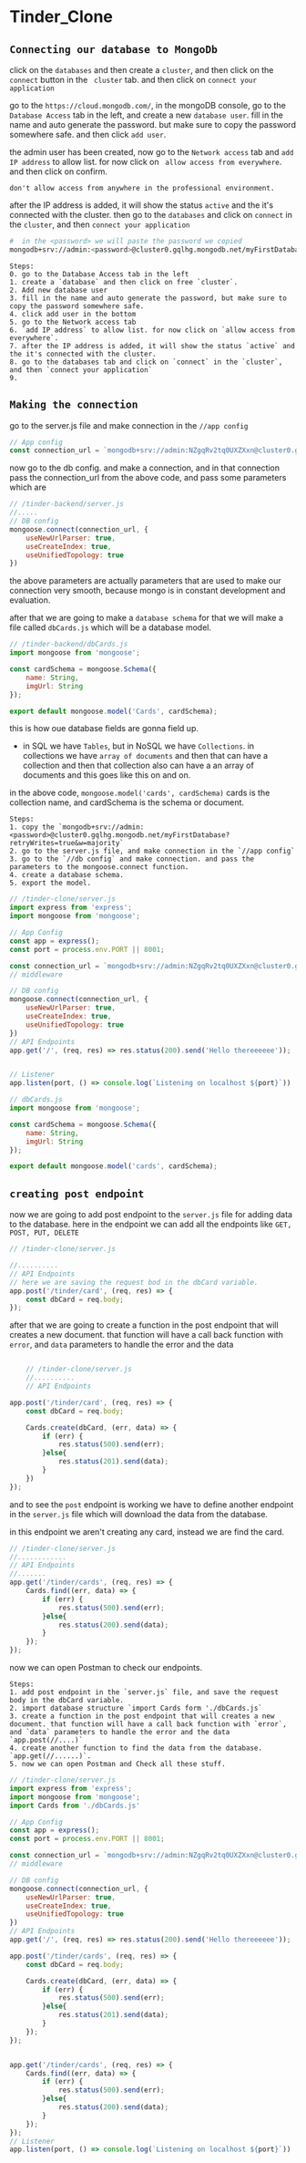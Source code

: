  # Tinder_Clone

## `Connecting our database to MongoDb`
click on the `databases` and then create a `cluster`, and then click on the `connect` button in the ` cluster` tab. and then click on `connect your application`

go to the `https://cloud.mongodb.com/`, in the mongoDB console, go to the `Database Access` tab in the left, and create a new `database user`. fill in the name and auto generate the password. but make sure to copy the password somewhere safe. and then click `add user`.

the admin user has been created, now go to the `Network access` tab and `add IP address` to allow list. for now click on ` allow access from everywhere`. and then click on confirm. 

`don't allow access from anywhere in the professional environment.`

after the IP address is added, it will show the status `active` and the it's connected with the cluster.
then go to the `databases` and click on `connect` in the `cluster`, and then `connect your application`


```sh
#  in the <password> we will paste the password we copied
mongodb+srv://admin:<password>@cluster0.gqlhg.mongodb.net/myFirstDatabase?retryWrites=true&w=majority
```

    Steps:
    0. go to the Database Access tab in the left
    1. create a `database` and then click on free `cluster`.
    2. Add new database user
    3. fill in the name and auto generate the password, but make sure to copy the password somewhere safe.
    4. click add user in the bottom
    5. go to the Network access tab
    6. `add IP address` to allow list. for now click on `allow access from everywhere`.
    7. after the IP address is added, it will show the status `active` and the it's connected with the cluster.
    8. go to the databases tab and click on `connect` in the `cluster`, and then `connect your application`
    9. 


## `Making the connection`
go to the server.js file and make connection in the `//app config`
```js
// App config
const connection_url = `mongodb+srv://admin:NZgqRv2tq0UXZXxn@cluster0.gqlhg.mongodb.net/myFirstDatabase?retryWrites=true&w=majority`
```

now go to the db config.
and make a connection, and in that connection pass the connection_url from the above code, and pass some parameters which are

```js
// /tinder-backend/server.js
//.....
// DB config
mongoose.connect(connection_url, {
    useNewUrlParser: true,
    useCreateIndex: true,
    useUnifiedTopology: true
})
```

the above parameters are actually parameters that are used to make our connection very smooth, because mongo is in constant development and evaluation.

after that we are going to make a `database schema` for that we will make a file called `dbCards.js` which will be a database model.

```js
// /tinder-backend/dbCards.js
import mongoose from 'mongoose';

const cardSchema = mongoose.Schema({
    name: String,
    imgUrl: String
});

export default mongoose.model('Cards', cardSchema);
```
this is how oue database fields are gonna field up.


* in SQL we have `Tables`, but in NoSQL we have `Collections`. in collections we have `array of documents` and then that can have a collection and then that collection also can have a an array of documents and this goes like this on and on.

in the above code, `mongoose.model('cards', cardSchema)` cards is the collection name, and cardSchema is the schema or document.







    Steps:
    1. copy the `mongodb+srv://admin:<password>@cluster0.gqlhg.mongodb.net/myFirstDatabase?retryWrites=true&w=majority`
    2. go to the server.js file, and make connection in the `//app config`
    3. go to the `//db config` and make connection. and pass the parameters to the mongoose.connect function.
    4. create a database schema.
    5. export the model.

```js
// /tinder-clone/server.js
import express from 'express';
import mongoose from 'mongoose';

// App Config
const app = express();
const port = process.env.PORT || 8001;

const connection_url = `mongodb+srv://admin:NZgqRv2tq0UXZXxn@cluster0.gqlhg.mongodb.net/myFirstDatabase?retryWrites=true&w=majority`
// middleware

// DB config
mongoose.connect(connection_url, {
    useNewUrlParser: true,
    useCreateIndex: true,
    useUnifiedTopology: true
})
// API Endpoints
app.get('/', (req, res) => res.status(200).send('Hello thereeeeee'));


// Listener
app.listen(port, () => console.log(`Listening on localhost ${port}`))
```

```js
// dbCards.js
import mongoose from 'mongoose';

const cardSchema = mongoose.Schema({
    name: String,
    imgUrl: String
});

export default mongoose.model('cards', cardSchema);
```

## `creating post endpoint`

now we are going to add post endpoint to the `server.js` file for adding data to the database. here in the endpoint we can add all the endpoints like `GET, POST, PUT, DELETE`

```js
// /tinder-clone/server.js  

//..........
// API Endpoints
// here we are saving the request bod in the dbCard variable.
app.post('/tinder/card', (req, res) => {
    const dbCard = req.body;
});
```

after that we are going to create a function in the post endpoint that will creates a new document. that function will have a call back function with `error`, and `data` parameters to handle the error and the data

```js

    // /tinder-clone/server.js
    //..........
    // API Endpoints

app.post('/tinder/card', (req, res) => {
    const dbCard = req.body;

    Cards.create(dbCard, (err, data) => {
        if (err) {
            res.status(500).send(err);
        }else{
            res.status(201).send(data);
        }
    })
});
```

and to see the `post` endpoint is working we have to define another endpoint in the `server.js` file which will download the data from the database.

in this endpoint we aren't creating any card, instead we are find the card.

```js
// /tinder-clone/server.js
//............
// API Endpoints
//.......
app.get('/tinder/cards', (req, res) => {
    Cards.find((err, data) => {
        if (err) {
            res.status(500).send(err);
        }else{
            res.status(200).send(data);
        }
    });
});
```

now we can open Postman to check our endpoints.

    Steps:
    1. add post endpoint in the `server.js` file, and save the request body in the dbCard variable.
    2. import database structure `import Cards form './dbCards.js`
    3. create a function in the post endpoint that will creates a new document. that function will have a call back function with `error`, and `data` parameters to handle the error and the data `app.post(//....)`
    4. create another function to find the data from the database. `app.get(//......)`.
    5. now we can open Postman and Check all these stuff.


```js
// /tinder-clone/server.js
import express from 'express';
import mongoose from 'mongoose';
import Cards from './dbCards.js'

// App Config
const app = express();
const port = process.env.PORT || 8001;

const connection_url = `mongodb+srv://admin:NZgqRv2tq0UXZXxn@cluster0.gqlhg.mongodb.net/myFirstDatabase?retryWrites=true&w=majority`
// middleware

// DB config
mongoose.connect(connection_url, {
    useNewUrlParser: true,
    useCreateIndex: true,
    useUnifiedTopology: true
})
// API Endpoints
app.get('/', (req, res) => res.status(200).send('Hello thereeeeee'));

app.post('/tinder/cards', (req, res) => {
    const dbCard = req.body;

    Cards.create(dbCard, (err, data) => {
        if (err) {
            res.status(500).send(err);
        }else{
            res.status(201).send(data);
        }
    });
});


app.get('/tinder/cards', (req, res) => {
    Cards.find((err, data) => {
        if (err) {
            res.status(500).send(err);
        }else{
            res.status(200).send(data);
        }
    });
});
// Listener
app.listen(port, () => console.log(`Listening on localhost ${port}`))
```
